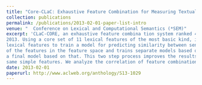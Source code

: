 ```yaml
---
title: "Core-CLaC: Exhaustive Feature Combination for Measuring Textual Similarity  "
collection: publications
permalink: /publications/2013-02-01-paper-list-intro
venue: "  Conference on Lexical and Computational Semantics (*SEM)"
excerpt: 'CLaC-CORE, an exhaustive feature combina tion system ranked 4th among 34 teams in the Semantic Textual Similarity shared task STS
2013. Using a core set of 11 lexical features of the most basic kind, it uses a support vector regressor which uses a combination of these
lexical features to train a model for predicting similarity between sentences in a two phase method, which in turn uses all combinations
of the features in the feature space and trains separate models based on each combination. Then it creates a meta-feature space and trains
a final model based on that. This two step process improves the results achieved by single-layer standard learning methodology over the
same simple features. We analyze the correlation of feature combinations with the data sets over which they are effective.'
date: 2013-02-01
paperurl: http://www.aclweb.org/anthology/S13-1029
---
```


